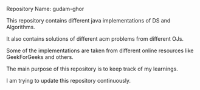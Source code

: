 Repository Name: gudam-ghor  

This repository contains different java implementations of DS and Algorithms.  

It also contains solutions of different acm problems from different OJs.  

Some of the implementations are taken from different online resources like GeekForGeeks and others.  

The main purpose of this repository is to keep track of my learnings.  

I am trying to update this repository continuously.  




